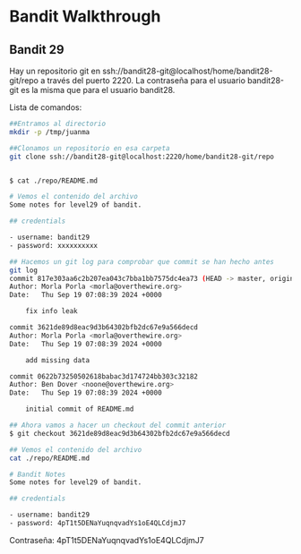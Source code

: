 # Bandit Walkthrough

## Bandit 29

Hay un repositorio git en ssh://bandit28-git@localhost/home/bandit28-git/repo a través del puerto 2220. La contraseña para el usuario bandit28-git es la misma que para el usuario bandit28.

Lista de comandos:

```bash
##Entramos al directorio
mkdir -p /tmp/juanma

##Clonamos un repositorio en esa carpeta
git clone ssh://bandit28-git@localhost:2220/home/bandit28-git/repo


$ cat ./repo/README.md 

# Vemos el contenido del archivo
Some notes for level29 of bandit.

## credentials

- username: bandit29
- password: xxxxxxxxxx

## Hacemos un git log para comprobar que commit se han hecho antes
git log
commit 817e303aa6c2b207ea043c7bba1bb7575dc4ea73 (HEAD -> master, origin/master, origin/HEAD)
Author: Morla Porla <morla@overthewire.org>
Date:   Thu Sep 19 07:08:39 2024 +0000

    fix info leak

commit 3621de89d8eac9d3b64302bfb2dc67e9a566decd
Author: Morla Porla <morla@overthewire.org>
Date:   Thu Sep 19 07:08:39 2024 +0000

    add missing data

commit 0622b73250502618babac3d174724bb303c32182
Author: Ben Dover <noone@overthewire.org>
Date:   Thu Sep 19 07:08:39 2024 +0000

    initial commit of README.md

## Ahora vamos a hacer un checkout del commit anterior
$ git checkout 3621de89d8eac9d3b64302bfb2dc67e9a566decd

## Vemos el contenido del archivo
cat ./repo/README.md 

# Bandit Notes
Some notes for level29 of bandit.

## credentials

- username: bandit29
- password: 4pT1t5DENaYuqnqvadYs1oE4QLCdjmJ7

```
Contraseña: 4pT1t5DENaYuqnqvadYs1oE4QLCdjmJ7
